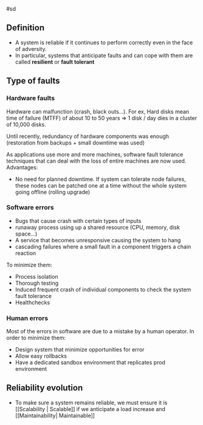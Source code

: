 #sd

## Definition

- A system is reliable if it continues to perform correctly even in the face of adversity.
- In particular, systems that anticipate faults and can cope with them are called **resilient** or **fault tolerant**

## Type of faults

### Hardware faults

Hardware can malfunction (crash, black outs...). For ex, Hard disks mean time of failure (MTFF) of about 10 to 50 years => 1 disk / day dies in a cluster of 10,000 disks.

Until recently, redundancy of hardware components was enough (restoration from backups + small downtime was used)

As applications use more and more machines, software fault tolerance techniques that can deal with the loss of entire machines are now used. Advantages:

- No need for planned downtime. If system can tolerate node failures, these nodes can be patched one at a time without the whole system going offline (rolling upgrade)

### Software errors

- Bugs that cause crash with certain types of inputs
- runaway process using up a shared resource (CPU, memory, disk space...)
- A service that becomes unresponsive causing the system to hang
- cascading failures where a small fault in a component triggers a chain reaction

To minimize them:

- Process isolation
- Thorough testing
- Induced frequent crash of individual components to check the system fault tolerance
- Healthchecks

### Human errors

Most of the errors in software are due to a mistake by a human operator. In order to minimize them:

- Design system that minimize opportunities for error
- Allow easy rollbacks
- Have a dedicated sandbox environment that replicates prod environment

## Reliability evolution

- To make sure a system remains reliable, we must ensure it is [[Scalability | Scalable]] if we anticipate a load increase and [[Maintainability| Maintainable]]
